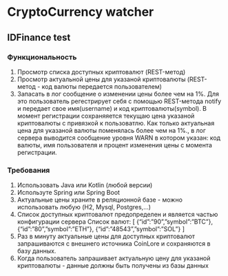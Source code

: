 # CryptoСurrency watcher
## IDFinance test
### Функциональность
1. Просмотр списка доступных криптовалют (REST-метод)
2. Просмотр актуальной цены для указаной криптовалюты (REST-метод - код валюты передается пользователем)
3. Запасать в лог сообщение о изменении цены более чем на 1%. Для это пользователь регестрирует себя с помощью REST-метода notify и передает свое имя(username) и код криптовалюты(symbol). В момент регистрации cохраняяется текущаю цена указаной криптовалюты с привязкой к пользоватлю. Как только актуальная цена для указаной валюты поменялась более чем на 1%., в лог сервера выводится сообщение уровня WARN в котором указан: код валюты, имя пользователя и процент изменения цены с момента регистрации.
### Требования
1. Использовать Java или Kotlin (любой версии)
2. Используте Spring или Spring Boot
3. Актуальные цены храните в реляционной базе - можно использовать любую (H2, Mysql, Postgres,…)
4. Cписок доступных криптовалют предопределен и является частью конфигурации сервера
Список валют:
[ {“id”:”90”,”symbol”:”BTC”}, {“id”:”80”,”symbol”:”ETH”}, {“id”:”48543”,”symbol”:”SOL”} ]
5. Раз в минуту актуальные цены для доступных криптовалют запрашиваются c внешнего источника CoinLore и сохраняются в базу данных.
6. Когда пользователь запрашивает актуальную цену для указаной криптовалюты - данные должны быть получены из базы данных
